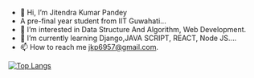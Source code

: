 - 👋 Hi, I’m Jitendra Kumar Pandey
- A pre-final year student from IIT Guwahati...
- 👀 I’m interested in Data Structure And Algorithm, Web Development.
- 🌱 I’m currently learning Django,JAVA SCRIPT, REACT, Node JS....
- 📫 How to reach me jkp6957@gmail.com.

<!-- ![Jitendra's GitHub stats](https://github-readme-stats.vercel.app/api?username=JKP-2001&show_icons=true&theme=tokyonight) -->


[![Top Langs](https://github-readme-stats.vercel.app/api/top-langs/?username=JKP-2001&layout=compact)](https://github.com/JKP-2001/github-readme-stats)
<!---
JKP-2001/JKP-2001 is a ✨ special ✨ repository because its `README.md` (this file) appears on your GitHub profile.
---!>






